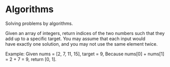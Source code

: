 # Algorithms
Solving problems by algorithms.

Given an array of integers, return indices of the two numbers such that they add up to a specific target.
You may assume that each input would have exactly one solution, and you may not use the same element twice.


Example:
Given nums = [2, 7, 11, 15], target = 9,
Because nums[0] + nums[1] = 2 + 7 = 9,
return [0, 1].
